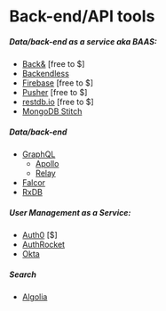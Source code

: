 # Back-end/API tools

##### Data/back-end as a service aka BAAS:

* [Back&](https://www.backand.com/) [free to $]
* [Backendless](https://backendless.com)
* [Firebase](https://www.firebase.com/index.html) [free to $]
* [Pusher](https://pusher.com/) [free to $]
* [restdb.io](https://restdb.io/) [free to $]
* [MongoDB Stitch](https://www.mongodb.com/cloud/stitch)

##### Data/back-end

* [GraphQL](http://graphql.org/)
  * [Apollo](http://www.apollodata.com/)
  * [Relay](https://facebook.github.io/relay/)
* [Falcor](https://netflix.github.io/falcor/)
* [RxDB](https://github.com/pubkey/rxdb)

##### User Management as a Service:

* [Auth0](https://auth0.com) [$]
* [AuthRocket](https://authrocket.com)
* [Okta](https://developer.okta.com/)

##### Search

* [Algolia](https://www.algolia.com)













































 






